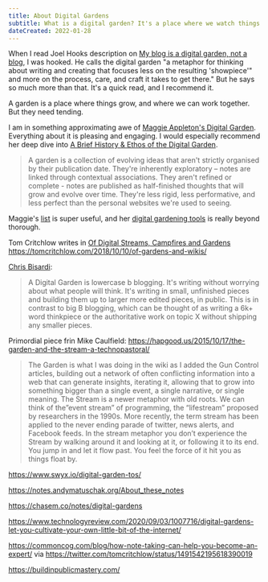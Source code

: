 ```yaml
---
title: About Digital Gardens
subtitle: What is a digital garden? It's a place where we watch things grow.
dateCreated: 2022-01-28
---
```


When I read Joel Hooks description on [My blog is a digital garden, not a blog](https://joelhooks.com/digital-garden), I was hooked. He calls the digital garden "a metaphor for thinking about writing and creating that focuses less on the resulting 'showpiece'" and more on the process, care, and craft it takes to get there." But he says so much more than that. It's a quick read, and I recommend it.

A garden is a place where things grow, and where we can work together. But they need tending.

I am in something approximating awe of [Maggie Appleton's Digital Garden](https://maggieappleton.com/garden). Everything about it is pleasing and engaging. I would especially recommend her deep dive into [A Brief History & Ethos of the Digital Garden](https://maggieappleton.com/garden-history).

> A garden is a collection of evolving ideas that aren't strictly organised by their publication date. They're inherently exploratory – notes are linked through contextual associations. They aren't refined or complete - notes are published as half-finished thoughts that will grow and evolve over time. They're less rigid, less performative, and less perfect than the personal websites we're used to seeing.

Maggie's [list](https://twitter.com/Mappletons/status/1250532315459194880) is super useful, and her [digital gardening tools](https://github.com/MaggieAppleton/digital-gardeners) is really beyond thorough.

Tom Critchlow writes in [Of Digital Streams, Campfires and Gardens](https://tomcritchlow.com/2018/10/10/of-gardens-and-wikis/)
https://tomcritchlow.com/2018/10/10/of-gardens-and-wikis/

[Chris Bisardi](https://www.christopherbiscardi.com/what-is-a-digital-garden):
> A Digital Garden is lowercase b blogging. It's writing without worrying about what people will think. It's writing in small, unfinished pieces and building them up to larger more edited pieces, in public. This is in contrast to big B blogging, which can be thought of as writing a 6k+ word thinkpiece or the authoritative work on topic X without shipping any smaller pieces.

Primordial piece frin Mike Caulfield: https://hapgood.us/2015/10/17/the-garden-and-the-stream-a-technopastoral/
>The Garden is what I was doing in the wiki as I added the Gun Control articles, building out a network of often conflicting information into a web that can generate insights, iterating it, allowing that to grow into something bigger than a single event, a single narrative, or single meaning.
>The Stream is a newer metaphor with old roots. We can think of the”event stream” of programming, the “lifestream” proposed by researchers in the 1990s. More recently, the term stream has been applied to the never ending parade of twitter, news alerts, and Facebook feeds.
>In the stream metaphor you don’t experience the Stream by walking around it and looking at it, or following it to its end. You jump in and let it flow past. You feel the force of it hit you as things float by.

https://www.swyx.io/digital-garden-tos/

https://notes.andymatuschak.org/About_these_notes

https://chasem.co/notes/digital-gardens

https://www.technologyreview.com/2020/09/03/1007716/digital-gardens-let-you-cultivate-your-own-little-bit-of-the-internet/

https://commoncog.com/blog/how-note-taking-can-help-you-become-an-expert/ via https://twitter.com/tomcritchlow/status/1491542195618390019

https://buildinpublicmastery.com/